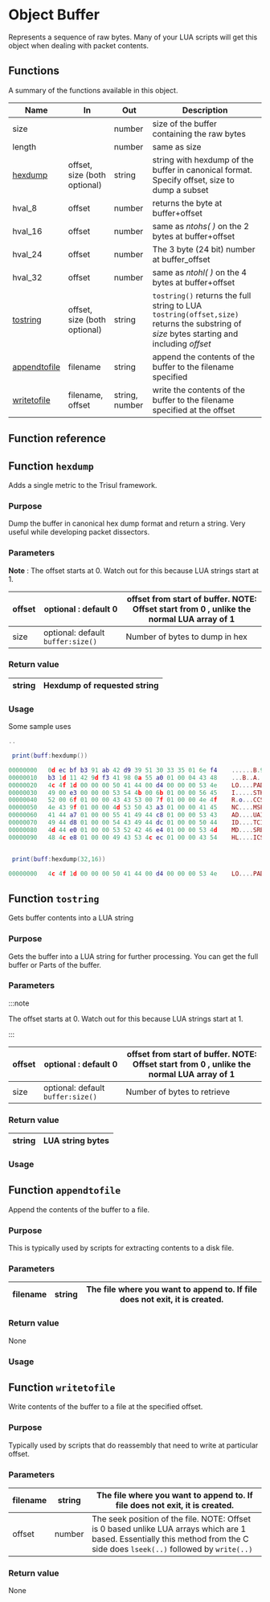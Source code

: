 # Object Buffer

Represents a sequence of raw bytes. Many of your LUA scripts will get this object when dealing with packet contents.

## Functions

A summary of the functions available in this object.

| Name                                                                            | In                           | Out            | Description                                                                                                                               |
| ------------------------------------------------------------------------------- | ---------------------------- | -------------- | ----------------------------------------------------------------------------------------------------------------------------------------- |
| size                                                                            |                              | number         | size of the buffer containing the raw bytes                                                                                               |
| length                                                                          |                              | number         | same as size                                                                                                                              |
| [hexdump](/docs/lua/obj_buffer#functionhexdump)         | offset, size (both optional) | string         | string with hexdump of the buffer in canonical format. Specify offset, size to dump a subset                                              |
| hval_8                                                                          | offset                       | number         | returns the byte at buffer+offset                                                                                                         |
| hval_16                                                                         | offset                       | number         | same as *ntohs( )* on the 2 bytes at buffer+offset                                                                                        |
| hval_24                                                                         | offset                       | number         | The 3 byte (24 bit) number at buffer_offset                                                                                               |
| hval_32                                                                         | offset                       | number         | same as *ntohl( )* on the 4 bytes at buffer+offset                                                                                        |
| [tostring](/docs/lua/obj_buffer#functiontostring)      | offset, size (both optional) | string         | `tostring()` returns the full string to LUA `tostring(offset,size)` returns the substring of *size* bytes starting and including *offset* |
| [appendtofile](/docs/lua/obj_buffer#functionappendtofile)  | filename | string         | append the contents of the buffer to the filename specified |
| [writetofile](/docs/lua/obj_buffer#functionwritetofile) | filename, offset | string, number | write the contents of the buffer to the filename specified at the offset |

## Function reference

## Function `hexdump`

Adds a single metric to the Trisul framework.

### Purpose

Dump the buffer in canonical hex dump format and return a string. Very useful while developing packet dissectors.

### Parameters

**Note** : The offset starts at 0. Watch out for this because LUA strings start at 1.

| offset | optional : default 0              | offset from start of buffer. **NOTE: Offset start from 0 , unlike the normal LUA array of 1** |
| ------ | --------------------------------- | --------------------------------------------------------------------------------------------- |
| size   | optional: default `buffer:size()` | Number of bytes to dump in hex                                                                |

### Return value

| string | Hexdump of requested string |
| ------ | --------------------------- |

### Usage

Some sample uses

```lua
..

 print(buff:hexdump())

00000000   0d ec bf b3 91 ab 42 d9 39 51 30 33 35 01 6e f4    ......B.9Q035.n.
00000010   b3 1d 11 42 9d f3 41 98 0a 55 a0 01 00 04 43 48    ...B..A..U....CH
00000020   4c 4f 1d 00 00 00 50 41 44 00 d4 00 00 00 53 4e    LO....PAD.....SN
00000030   49 00 e3 00 00 00 53 54 4b 00 6b 01 00 00 56 45    I.....STK.k...VE
00000040   52 00 6f 01 00 00 43 43 53 00 7f 01 00 00 4e 4f    R.o...CCS.....NO
00000050   4e 43 9f 01 00 00 4d 53 50 43 a3 01 00 00 41 45    NC....MSPC....AE
00000060   41 44 a7 01 00 00 55 41 49 44 c8 01 00 00 53 43    AD....UAID....SC
00000070   49 44 d8 01 00 00 54 43 49 44 dc 01 00 00 50 44    ID....TCID....PD
00000080   4d 44 e0 01 00 00 53 52 42 46 e4 01 00 00 53 4d    MD....SRBF....SM
00000090   48 4c e8 01 00 00 49 43 53 4c ec 01 00 00 43 54    HL....ICSL....CT


 print(buff:hexdump(32,16))

00000000   4c 4f 1d 00 00 00 50 41 44 00 d4 00 00 00 53 4e    LO....PAD.....SN
```

## Function `tostring`

Gets buffer contents into a LUA string

### Purpose

Gets the buffer into a LUA string for further processing. You can get the full buffer or Parts of the buffer.

### Parameters

:::note 

The offset starts at 0. Watch out for this because LUA strings start at 1.

:::

| offset | optional : default 0              | offset from start of buffer. **NOTE: Offset start from 0 , unlike the normal LUA array of 1** |
| ------ | --------------------------------- | --------------------------------------------------------------------------------------------- |
| size   | optional: default `buffer:size()` | Number of bytes to retrieve                                                                   |

### Return value

| string | LUA string bytes |
| ------ | ---------------- |

### Usage

## Function `appendtofile`

Append the contents of the buffer to a file.

### Purpose

This is typically used by scripts for extracting contents to a disk file.

### Parameters

| filename | string | The file where you want to append to. If file does not exit, it is created. |
| -------- | ------ | --------------------------------------------------------------------------- |

### Return value

None

### Usage

## Function `writetofile`

Write contents of the buffer to a file at the specified offset.

### Purpose

Typically used by scripts that do reassembly that need to write at particular offset.

### Parameters

| filename | string | The file where you want to append to. If file does not exit, it is created.                                                                                                  |
| -------- | ------ | ---------------------------------------------------------------------------------------------------------------------------------------------------------------------------- |
| offset   | number | The seek position of the file. NOTE: Offset is 0 based unlike LUA arrays which are 1 based. Essentially this method from the C side does `lseek(..)` followed by `write(..)` |

### Return value

None

# 
